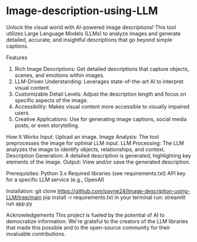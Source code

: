 # Image-description-using-LLM

Unlock the visual world with AI-powered image descriptions! This tool utilizes Large Language Models (LLMs) to analyze images and generate detailed, accurate, and insightful descriptions that go beyond simple captions.

Features
1. Rich Image Descriptions: Get detailed descriptions that capture objects, scenes, and emotions within images.
2. LLM-Driven Understanding: Leverages state-of-the-art AI to interpret visual content.
3. Customizable Detail Levels: Adjust the description length and focus on specific aspects of the image.
4. Accessibility: Makes visual content more accessible to visually impaired users.
5. Creative Applications: Use for generating image captions, social media posts, or even storytelling.

How It Works
Input: Upload an image.
Image Analysis: The tool preprocesses the image for optimal LLM input.
LLM Processing: The LLM analyzes the image to identify objects, relationships, and context.
Description Generation: A detailed description is generated, highlighting key elements of the image.
Output: View and/or save the generated description.

Prerequisites:
Python 3.x
Required libraries (see requirements.txt)
API key for a specific LLM service (e.g., OpenAI)

Installation:
git clone https://github.com/payne24/Image-description-using-LLM/tree/main
pip install -r requirements.txt
in your terminal run:
streamlit run app.py



Acknowledgements
This project is fueled by the potential of AI to democratize information. We're grateful to the creators of the LLM libraries that made this possible and to the open-source community for their invaluable contributions.
